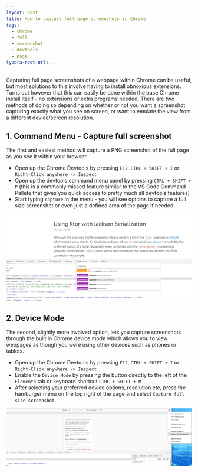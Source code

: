 ```yaml
---
layout: post
title: How to capture full page screenshots in Chrome
tags:
  - chrome
  - full
  - screenshot
  - devtools
  - page
typora-root-url: ..
---
```


Capturing full page screenshots of a webpage within Chrome can be useful, but most solutions to this involve having to install obnoxious extensions. Turns out however that this can easily be done within the base Chrome install itself - no extensions or extra programs needed. There are two methods of doing so depending on whether or not you want a screenshot capturing exactly what you see on screen, or want to emulate the view from a different device/screen resolution.

## 1. Command Menu - Capture full screenshot

The first and easiest method will capture a PNG screenshot of the full page as you see it within your browser.

- Open up the Chrome Devtools by pressing `F12`, `CTRL + SHIFT + I` or `Right-Click anywhere -> Inspect`
- Open up the devtools command menu panel by pressing `CTRL + SHIFT + P` (this is a commonly missed feature similar to the VS Code Command Pallete that gives you quick access to pretty much all devtools features)
- Start typing `capture` in the menu - you will see options to capture a full size screenshot or even just a defined area of the page if needed.

![Chrome capture full size screenshot](/images/2019/chrome-capture-screenshot.png)



## 2. Device Mode

The second, slightly more involved option, lets you capture screenshots through the built in Chrome device mode which allows you to view webpages as though you were using other devices such as phones or tablets.

- Open up the Chrome Devtools by pressing `F12`, `CTRL + SHIFT + I` or `Right-Click anywhere -> Inspect`
- Enable the `Device Mode` by pressing the button directly to the left of the `Elements` tab or keyboard shortcut `CTRL + SHIFT + M`
- After selecting your preferred device options, resolution etc, press the hamburger menu on the top right of the page and select `Capture full size screenshot`.

![Chrome capture full size screenshot](/images/2019/chrome-device-mode-screenshot.png)